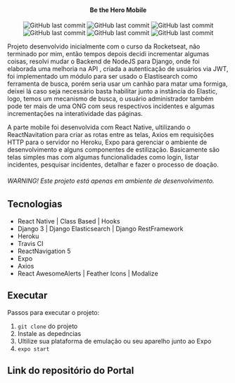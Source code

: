 <h4 align="center">
    Be the Hero Mobile
</h4>
<p align="center">
  
  
  <img alt="GitHub last commit" src="https://github.com/johnatasr/Be-The-Hero-Mobile/blob/master/screens/1.png">
  <img alt="GitHub last commit" src="https://github.com/johnatasr/Be-The-Hero-Mobile/blob/master/screens/2.png">
  <img alt="GitHub last commit" src="https://github.com/johnatasr/Be-The-Hero-Mobile/blob/master/screens/3.png">
  <img alt="GitHub last commit" src="https://github.com/johnatasr/Be-The-Hero-Mobile/blob/master/screens/4.png">
  <img alt="GitHub last commit" src="https://github.com/johnatasr/Be-The-Hero-Mobile/blob/master/screens/5.png">
  <img alt="GitHub last commit" src="https://github.com/johnatasr/Be-The-Hero-Mobile/blob/master/screens/6.png">
 
</p>

Projeto desenvolvido inicialmente com o curso da Rocketseat, não terminado por mim, então tempos depois decidi incrementar algumas coisas, resolvi mudar o Backend de NodeJS para Django, onde foi elaborada uma melhoria na API , criada a autenticação de usuários via JWT, foi implementado um módulo para ser usado o Elastisearch como ferramenta de busca, porém seria usar um canhão para matar uma formiga, deixei lá caso seja necessário basta habilitar junto a instância do Elastic, logo, temos um mecanismo de busca, o usuário administrador também pode ter mais de uma ONG com seus respectivos incidentes e algumas incrementações na interatividade das páginas.

A parte mobile foi desenvolvida com React Native, ultilizando o ReactNavitation para criar as rotas entre as telas, Axios em requisições HTTP para o servidor no Heroku, Expo para gerenciar o ambiente de desenvolvimento e alguns componentes de estilização. Basicamente são telas simples mas com algumas funcionalidades como login, listar incidentes, pesquisar incidentes, detalhar e fazer o processo de doação.


###### WARNING! Este projeto está apenas em ambiente de desenvolvimento.

## Tecnologias

* React Native | Class Based | Hooks
* Django 3 | Django Elasticsearch | Django RestFramework
* Heroku
* Travis CI 
* ReactNavigation 5 
* Expo
* Axios
* React AwesomeAlerts | Feather Icons | Modalize

## Executar

Passos para executar o projeto:

1. `git clone` do projeto
2. Instale as depedncias 
3. Ultilize sua plataforma de emulação ou seu aparelho junto ao Expo
4. `expo start`


## Link do repositório do Portal 



